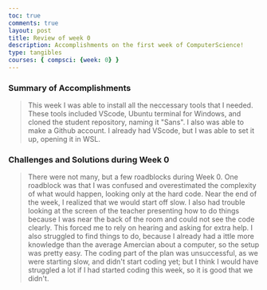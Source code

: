 ```yaml
---
toc: true
comments: true
layout: post
title: Review of week 0
description: Accomplishments on the first week of ComputerScience!
type: tangibles
courses: { compsci: {week: 0} }
---
```


### Summary of Accomplishments
> This week I was able to install all the neccessary tools that I needed. These tools included VScode, Ubuntu terminal for Windows, and cloned the student repository, naming it "Sans". I also was able to make a Github account. I already had VScode, but I was able to set it up, opening it in WSL.
### Challenges and Solutions during Week 0
> There were not many, but a few roadblocks during Week 0. One roadblock was that I was confused and overestimated the complexity of what would happen, looking only at the hard code. Near the end of the week, I realized that we would start off slow. I also had trouble looking at the screen of the teacher presenting how to do things because I was near the back of the room and could not see the code clearly. This forced me to rely on hearing and asking for extra help. I also struggled to find things to do, because I already had a ittle more knowledge than the average Amercian about a computer, so the setup was pretty easy. The coding part of the plan was unsuccessful, as we were starting slow, and didn't start coding yet; but I think I would have struggled a lot if I had started coding this week, so it is good that we didn't.